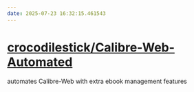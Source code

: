 ```yaml
---
date: 2025-07-23 16:32:15.461543
---
```


# [crocodilestick/Calibre-Web-Automated](https://github.com/crocodilestick/Calibre-Web-Automated)

automates Calibre-Web with extra ebook management features